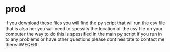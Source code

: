 # prod
if you download these files you will find the py script that wil run the csv file that is also her
you will need to spessify the location of the csv file on your computer the way to do this is spessified in the main py script
if you run in to any problems or have other questions please dont hesitate to contact me therealWEQERt
